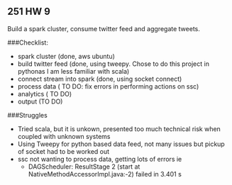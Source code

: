 ## 251 HW 9
Build a spark cluster, consume twitter feed and aggregate tweets.

###Checklist:  
  * spark cluster (done, aws ubuntu)
  * build twitter feed (done, using tweepy. Chose to do this project in pythonas I am less familiar with scala)
  * connect stream into spark (done, using socket connect)
  * process data ( TO DO: fix errors in performing actions on ssc)
  * analytics ( TO DO)
  * output (TO DO)
  
###Struggles
  * Tried scala, but it is unkown, presented too much technical risk when coupled with unknown systems
  * Using Tweepy for python based data feed, not many issues but pickup of socket had to be worked out
  * ssc not wanting to process data, getting lots of errors ie 
    * DAGScheduler: ResultStage 2 (start at NativeMethodAccessorImpl.java:-2) failed in 3.401 s
  
  
